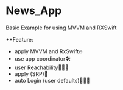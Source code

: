 # News_App
 Basic Example for using MVVM and RXSwift

**Feature:

- apply MVVM and RxSwift🔥
- use app coordinator🛠
- user Reachability👨🏻‍💻
- apply (SRP)📌
- auto Login (user defaults)🙎🏻‍♂️
